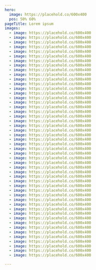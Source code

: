 ```yaml
---
hero:
  image: https://placehold.co/600x400
  pos: 50% 60%
pageTitle: Lorem ipsum
images:
  - image: https://placehold.co/600x400
  - image: https://placehold.co/600x400
  - image: https://placehold.co/600x400
  - image: https://placehold.co/600x400
  - image: https://placehold.co/600x400
  - image: https://placehold.co/600x400
  - image: https://placehold.co/600x400
  - image: https://placehold.co/600x400
  - image: https://placehold.co/600x400
  - image: https://placehold.co/600x400
  - image: https://placehold.co/600x400
  - image: https://placehold.co/600x400
  - image: https://placehold.co/600x400
  - image: https://placehold.co/600x400
  - image: https://placehold.co/600x400
  - image: https://placehold.co/600x400
  - image: https://placehold.co/600x400
  - image: https://placehold.co/600x400
  - image: https://placehold.co/600x400
  - image: https://placehold.co/600x400
  - image: https://placehold.co/600x400
  - image: https://placehold.co/600x400
  - image: https://placehold.co/600x400
  - image: https://placehold.co/600x400
  - image: https://placehold.co/600x400
  - image: https://placehold.co/600x400
  - image: https://placehold.co/600x400
  - image: https://placehold.co/600x400
  - image: https://placehold.co/600x400
  - image: https://placehold.co/600x400
  - image: https://placehold.co/600x400
  - image: https://placehold.co/600x400
  - image: https://placehold.co/600x400
  - image: https://placehold.co/600x400
  - image: https://placehold.co/600x400
  - image: https://placehold.co/600x400
  - image: https://placehold.co/600x400
  - image: https://placehold.co/600x400
  - image: https://placehold.co/600x400
  - image: https://placehold.co/600x400
  - image: https://placehold.co/600x400
  - image: https://placehold.co/600x400
  - image: https://placehold.co/600x400
  - image: https://placehold.co/600x400
  - image: https://placehold.co/600x400
  - image: https://placehold.co/600x400
  - image: https://placehold.co/600x400
  - image: https://placehold.co/600x400
  - image: https://placehold.co/600x400

---
```

